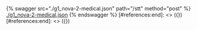 [#references:start]: <> ({ "template": "openapi" })
[#references:start]: <> ({ "template": "openapi" })
{% swagger src="./g1_nova-2-medical.json" path="/stt" method="post" %}
[./g1_nova-2-medical.json](./g1_nova-2-medical.json)
{% endswagger %}
[#references:end]: <> ({})
[#references:end]: <> ({})